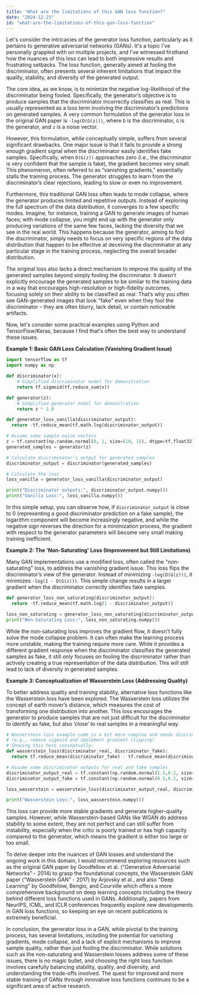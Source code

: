 ```yaml
---
title: "What are the limitations of this GAN loss function?"
date: "2024-12-23"
id: "what-are-the-limitations-of-this-gan-loss-function"
---
```


Let's consider the intricacies of the generator loss function, particularly as it pertains to generative adversarial networks (GANs). It's a topic I've personally grappled with on multiple projects, and I’ve witnessed firsthand how the nuances of this loss can lead to both impressive results and frustrating setbacks. The loss function, generally aimed at fooling the discriminator, often presents several inherent limitations that impact the quality, stability, and diversity of the generated output.

The core idea, as we know, is to minimize the negative log-likelihood of the discriminator being fooled. Specifically, the generator’s objective is to produce samples that the discriminator incorrectly classifies as real. This is usually represented as a loss term involving the discriminator’s predictions on generated samples. A very common formulation of the generator loss in the original GAN paper is `-log(D(G(z)))`, where `D` is the discriminator, `G` is the generator, and `z` is a noise vector.

However, this formulation, while conceptually simple, suffers from several significant drawbacks. One major issue is that it fails to provide a strong enough gradient signal when the discriminator easily identifies fake samples. Specifically, when `D(G(z))` approaches zero (i.e., the discriminator is very confident that the sample is fake), the gradient becomes very small. This phenomenon, often referred to as “vanishing gradients,” essentially stalls the training process. The generator struggles to learn from the discriminator’s clear rejections, leading to slow or even no improvement.

Furthermore, this traditional GAN loss often leads to mode collapse, where the generator produces limited and repetitive outputs. Instead of exploring the full spectrum of the data distribution, it converges to a few specific modes. Imagine, for instance, training a GAN to generate images of human faces; with mode collapse, you might end up with the generator only producing variations of the same few faces, lacking the diversity that we see in the real world. This happens because the generator, aiming to fool the discriminator, simply needs to focus on very specific regions of the data distribution that happen to be effective at deceiving the discriminator at any particular stage in the training process, neglecting the overall broader distribution.

The original loss also lacks a direct mechanism to improve the quality of the generated samples beyond simply fooling the discriminator. It doesn’t explicitly encourage the generated samples to be similar to the training data in a way that encourages high-resolution or high-fidelity outcomes, focusing solely on their ability to be classified as real. That’s why you often see GAN-generated images that look "fake" even when they fool the discriminator – they are often blurry, lack detail, or contain noticeable artifacts.

Now, let's consider some practical examples using Python and TensorFlow/Keras, because I find that's often the best way to understand these issues.

**Example 1: Basic GAN Loss Calculation (Vanishing Gradient Issue)**

```python
import tensorflow as tf
import numpy as np

def discriminator(x):
    # Simplified discriminator model for demonstration
    return tf.sigmoid(tf.reduce_sum(x))

def generator(z):
    # Simplified generator model for demonstration
    return z * 2.0

def generator_loss_vanilla(discriminator_output):
  return -tf.reduce_mean(tf.math.log(discriminator_output))

# Assume some sample noise vectors
z = tf.constant(np.random.normal(0, 1, size=(10, 1)), dtype=tf.float32)
generated_samples = generator(z)

# Calculate discriminator's output for generated samples
discriminator_output = discriminator(generated_samples)

# Calculate the loss
loss_vanilla = generator_loss_vanilla(discriminator_output)

print("Discriminator outputs:", discriminator_output.numpy())
print("Vanilla Loss:", loss_vanilla.numpy())
```

In this simple setup, you can observe how, if `discriminator_output` is close to 0 (representing a good discriminator prediction on a fake sample), the logarithm component will become increasingly negative, and while the negative sign reverses the direction for a minimization process, the gradient with respect to the generator parameters will become very small making training inefficient.

**Example 2: The 'Non-Saturating' Loss (Improvement but Still Limitations)**

Many GAN implementations use a modified loss, often called the "non-saturating" loss, to address the vanishing gradient issue. This loss flips the discriminator’s view of the generator. Instead of minimizing `-log(D(G(z)))`, it minimizes `-log(1 - D(G(z)))`. This simple change results in a larger gradient when the discriminator correctly identifies fake samples.

```python
def generator_loss_non_saturating(discriminator_output):
  return -tf.reduce_mean(tf.math.log(1 - discriminator_output))

loss_non_saturating = generator_loss_non_saturating(discriminator_output)
print("Non-Saturating Loss:", loss_non_saturating.numpy())
```

While the non-saturating loss improves the gradient flow, it doesn't fully solve the mode collapse problem. It can often make the learning process more unstable, making the training require more care. While it provides a different gradient response when the discriminator classifies the generated samples as fake, it still only focuses on fooling the discriminator rather than actively creating a true representation of the data distribution. This will still lead to lack of diversity in generated samples.

**Example 3: Conceptualization of Wasserstein Loss (Addressing Quality)**

To better address quality and training stability, alternative loss functions like the Wasserstein loss have been explored. The Wasserstein loss utilizes the concept of earth mover’s distance, which measures the cost of transforming one distribution into another. This loss encourages the generator to produce samples that are not just difficult for the discriminator to identify as fake, but also ‘close’ to real samples in a meaningful way.

```python
# Wasserstein loss example code is a bit more complex and needs discriminator change
# (e.g., remove sigmoid and implement gradient clipping)
# Showing this here conceptually:
def wasserstein_loss(discriminator_real, discriminator_fake):
  return tf.reduce_mean(discriminator_fake) - tf.reduce_mean(discriminator_real)

# Assume some discriminator outputs for real and fake samples
discriminator_output_real = tf.constant(np.random.normal(1.5,0.2, size=(10, 1)), dtype=tf.float32)
discriminator_output_fake = tf.constant(np.random.normal(0.5,0.2, size=(10, 1)), dtype=tf.float32)

loss_wasserstein = wasserstein_loss(discriminator_output_real, discriminator_output_fake)

print("Wasserstein Loss:", loss_wasserstein.numpy())
```

This loss can provide more stable gradients and generate higher-quality samples. However, while Wasserstein-based GANs like WGAN do address stability to some extent, they are not perfect and can still suffer from instability, especially when the critic is poorly trained or has high capacity compared to the generator, which means the gradient is either too large or too small.

To delve deeper into the nuances of GAN losses and understand the ongoing work in this domain, I would recommend exploring resources such as the original GAN paper by Goodfellow et al. (“Generative Adversarial Networks” - 2014) to grasp the foundational concepts, the Wasserstein GAN paper (“Wasserstein GAN” - 2017) by Arjovsky et al., and also "Deep Learning" by Goodfellow, Bengio, and Courville which offers a more comprehensive background on deep learning concepts including the theory behind different loss functions used in GANs. Additionally, papers from NeurIPS, ICML, and ICLR conferences frequently explore new developments in GAN loss functions, so keeping an eye on recent publications is extremely beneficial.

In conclusion, the generator loss in a GAN, while pivotal to the training process, has several limitations, including the potential for vanishing gradients, mode collapse, and a lack of explicit mechanisms to improve sample quality, rather than just fooling the discriminator. While solutions such as the non-saturating and Wasserstein losses address some of these issues, there is no magic bullet, and choosing the right loss function involves carefully balancing stability, quality, and diversity, and understanding the trade-offs involved. The quest for improved and more stable training of GANs through innovative loss functions continues to be a significant area of active research.
